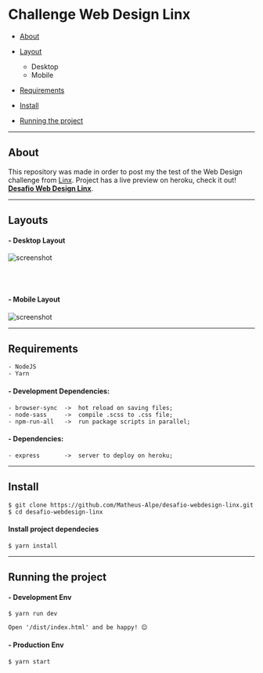 
# Challenge Web Design Linx


- [About](#about)
- [Layout](#layouts)
    - Desktop
    - Mobile

- [Requirements](#requirements)
- [Install](#install)
- [Running the project](#running-the-project)

---
## About
This repository was made in order to post my the test of the Web Design challenge from [Linx](https://www.linx.com.br/). 
Project has a live preview on heroku, check it out! <strong>[Desafio Web Design Linx](https://desafio-webdesign-linx.herokuapp.com/)</strong>.

---
## Layouts
#### - Desktop Layout
![screenshot](./readme-file/desktop.gif)

<br/>
<br/>

#### - Mobile Layout
![screenshot](./readme-file/mobile.gif)

---
## Requirements

    - NodeJS
    - Yarn

#### - Development Dependencies:

    - browser-sync  ->  hot reload on saving files;
    - node-sass     ->  compile .scss to .css file;
    - npm-run-all   ->  run package scripts in parallel;

#### - Dependencies:

    - express       ->  server to deploy on heroku;

---
## Install

    $ git clone https://github.com/Matheus-Alpe/desafio-webdesign-linx.git
    $ cd desafio-webdesign-linx
    
#### Install project dependecies

    $ yarn install


---
## Running the project 

#### - Development Env

    $ yarn run dev

    Open '/dist/index.html' and be happy! 😌

#### - Production Env

    $ yarn start

